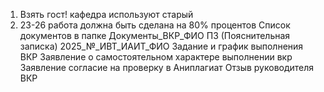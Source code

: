 1. Взять гост! кафедра используют старый
2. 23-26 работа должна быть сделана на 80% процентов
	   Список документов в папке Документы_ВКР_ФИО
	   ПЗ (Пояснительная записка) 2025_№_ИВТ_ИАИТ_ФИО
	   Задание и график выполнения ВКР
	   Заявление о самостоятельном характере выполнении вкр
	   Заявление согласие на проверку в Аниплагиат
	   Отзыв руководителя ВКР
	   